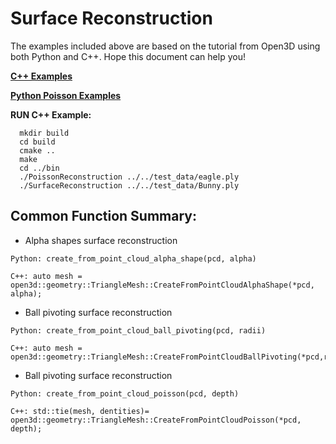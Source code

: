 # Surface Reconstruction
The examples included above are based on the tutorial from Open3D using both Python and C++. Hope this document can help you! 

[**C++ Examples**](https://github.com/LYON-WANG/Learning_Open3D/tree/master/5_SurfaceReconstruction/src)

[**Python Poisson Examples**](https://github.com/LYON-WANG/Learning_Open3D/blob/master/5_SurfaceReconstruction/SurfaceReconstruction.py)

**RUN C++ Example:** 
```
  mkdir build
  cd build
  cmake ..
  make
  cd ../bin
  ./PoissonReconstruction ../../test_data/eagle.ply 
  ./SurfaceReconstruction ../../test_data/Bunny.ply
```

## Common Function Summary:
  - Alpha shapes surface reconstruction
  ```
  Python: create_from_point_cloud_alpha_shape(pcd, alpha)

  C++: auto mesh = open3d::geometry::TriangleMesh::CreateFromPointCloudAlphaShape(*pcd, alpha);
  ```
  - Ball pivoting surface reconstruction
  ```
  Python: create_from_point_cloud_ball_pivoting(pcd, radii)

  C++: auto mesh = open3d::geometry::TriangleMesh::CreateFromPointCloudBallPivoting(*pcd,radii);
  ```
  - Ball pivoting surface reconstruction
  ```
  Python: create_from_point_cloud_poisson(pcd, depth)

  C++: std::tie(mesh, dentities)= open3d::geometry::TriangleMesh::CreateFromPointCloudPoisson(*pcd, depth);
    
  ```